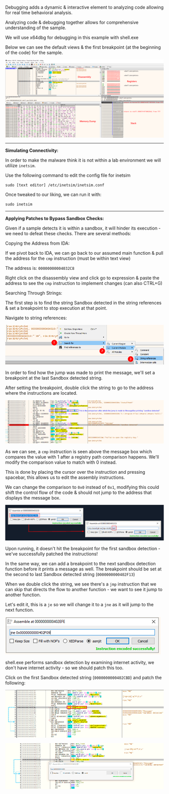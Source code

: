 
Debugging adds a dynamic & interactive element to analyzing code allowing for real time behavioral analysis. 

Analyzing code & debugging together allows for comprehensive understanding of the sample. 

We will use x64dbg for debugging in this example with shell.exe

Below we can see the default views & the first breakpoint (at the beginning of the code) for the sample. 

![x64dbgview](/Assets/Malware%20Analysis/x64dbg_001_views.webp)

-----------------------------------------

**Simulating Connectivity:** 

In order to make the malware think it is not within a lab environment we will utilize `inetsim`.

Use the following command to edit the config file for inetsim 

```
sudo [text editor] /etc/inetsim/inetsim.conf
```

Once tweaked to our liking, we can run it with: 

```
sudo inetsim
```

-----------------------------------------

**Applying Patches to Bypass Sandbox Checks:** 

Given if a sample detects it is within a sandbox, it will hinder its execution - we need to defeat these checks. There are several methods: 

Copying the Address from IDA: 

If we pivot back to IDA, we can go back to our assumed main function & pull the address for the `cmp` instruction (must be within text view)

The address is: `00000000004032C8`

Right click on the disassembly view and click go to expression & paste the address to see the `cmp` instruction to implement changes (can also CTRL+G)

Searching Through Strings: 

The first step is to find the string Sandbox detected in the string references & set a breakpoint to stop execution at that point. 

Navigate to string references: 

![x64strings](/Assets/Malware%20Analysis/x64dbg_002_strings_.webp)

In order to find how the jump was made to print the message, we'll set a breakpoint at the last Sandbox detected string.

After setting the breakpoint, double click the string to go to the address where the instructions are located. 

![x64cmp](/Assets/Malware%20Analysis/x64dbg_003_cmp.webp)

As we can see, a `cmp` instruction is seen above the message box which compares the value with 1 after a registry path comparison happens. We'll modify the comparison value to match with 0 instead. 

This is done by placing the cursor over the instruction and pressing spacebar, this allows us to edit the assembly instructions. 

We can change the comparison to `0x0` instead of `0x1`, modifying this could shift the control flow of the code & should not jump to the address that displays the message box.

![x64edit](/Assets/Malware%20Analysis/assembly_edit.png)

Upon running, it doesn't hit the breakpoint for the first sandbox detection - we've successfully patched the instructions! 

In the same way, we can add a breakpoint to the next sandbox detection function before it prints a message as well. The breakpoint should be set at the second to last Sandbox detected string (`0000000000402F13`)

When we double click the string, we see there's a `jmp` instruction that we can skip that directs the flow to another function - we want to see it jump to another function. 

Let's edit it, this is a `je` so we will change it to a `jne` as it will jump to the next function. 

![x64jne](/Assets/Malware%20Analysis/x64dbg_006_jne.webp)

shell.exe performs sandbox detection by examining internet activity, we don't have internet activity - so we should patch this too. 

Click on the first Sandbox detected string (`0000000000402CBD`) and patch the following: 

![jmppatch](/Assets/Malware%20Analysis/patch3.webp)

![patch3_](/Assets/Malware%20Analysis/patch3_.webp)


















